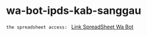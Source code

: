# wa-bot-ipds-kab-sanggau

`the spreadsheet access: `
[Link SpreadSheet Wa Bot](https://docs.google.com/spreadsheets/d/1QFQV0E4F1H3zn2L-YhI-AmNJs8B5Om3iIZCoLL46rfA/edit?usp=sharing)
